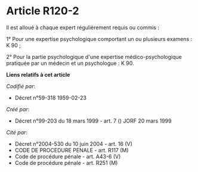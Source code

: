 # Article R120-2

Il est alloué à chaque expert régulièrement requis ou commis :

1° Pour une expertise psychologique comportant un ou plusieurs examens : K 90 ;

2° Pour la partie psychologique d'une expertise médico-psychologique pratiquée par un médecin et un psychologue : K 90.

**Liens relatifs à cet article**

_Codifié par_:

  - Décret n°59-318 1959-02-23

_Créé par_:

  - Décret n°99-203 du 18 mars 1999 - art. 7 () JORF 20 mars 1999

_Cité par_:

  - Décret n°2004-530 du 10 juin 2004 - art. 16 (V)
  - CODE DE PROCEDURE PENALE - art. R117 (M)
  - Code de procédure pénale - art. A43-6 (V)
  - Code de procédure pénale - art. R251 (M)
